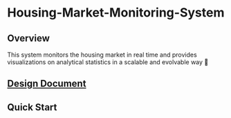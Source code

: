 # Housing-Market-Monitoring-System

## Overview

This system monitors the housing market in real time and provides visualizations on analytical statistics in a scalable and evolvable way 🤖

## [Design Document](./Documents/Design%20Document.md)

## Quick Start